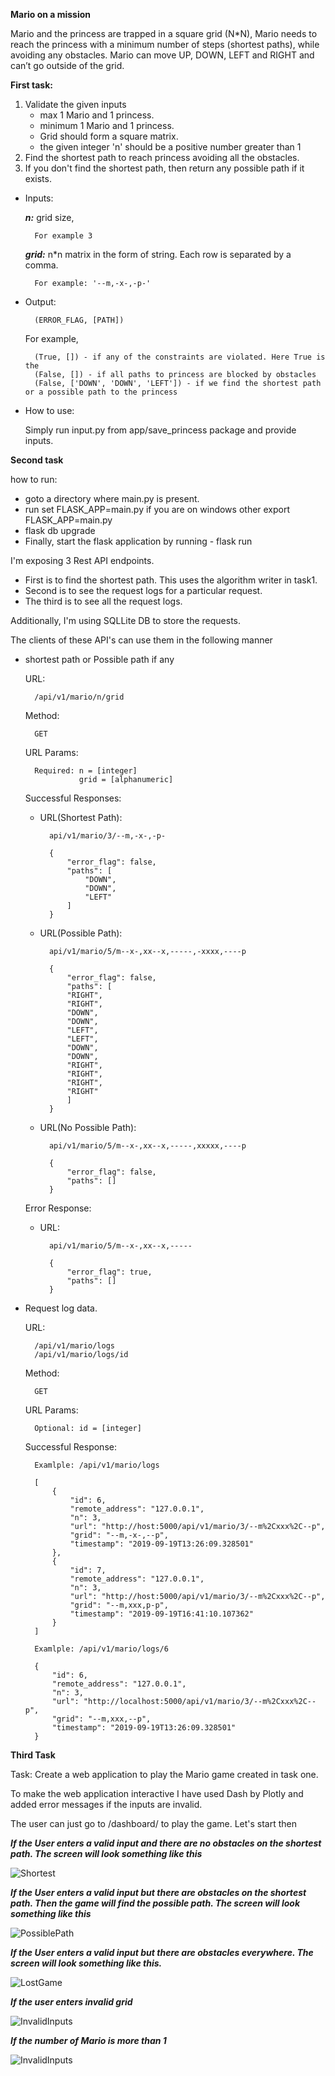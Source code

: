 **Mario on a mission**

Mario and the princess are trapped in a square grid (N*N), Mario needs to reach the princess with a minimum number of steps (shortest paths), while avoiding any obstacles. Mario can move UP, DOWN, LEFT and RIGHT and can’t go outside of the grid.

**First task:**

1. Validate the given inputs 
    * max 1 Mario and 1 princess.
    * minimum 1 Mario and 1 princess. 
    * Grid should form a square matrix.
    * the given integer 'n' should be a positive number greater than 1
2. Find the shortest path to reach princess avoiding all the obstacles.
3. If you don't find the shortest path, then return any possible path if it exists.

* Inputs:

    ***n:*** grid size, 
    
        For example 3
  
    ***grid:*** n*n matrix in the form of string. Each row is separated by a comma.
		
		For example: '--m,-x-,-p-'

* Output:
	
	    (ERROR_FLAG, [PATH])
	
	For example,
	
	    (True, []) - if any of the constraints are violated. Here True is the
        (False, []) - if all paths to princess are blocked by obstacles
        (False, ['DOWN', 'DOWN', 'LEFT']) - if we find the shortest path or a possible path to the princess
        
* How to use:

    Simply run input.py from app/save_princess package and provide inputs.
    
**Second task**

how to run: 

* goto a directory where main.py is present.
* run set FLASK_APP=main.py if you are on windows other export FLASK_APP=main.py
* flask db upgrade
* Finally, start the flask application by running - flask run
	

I'm exposing 3 Rest API endpoints. 

* First is to find the shortest path. This uses the algorithm writer in task1. 
* Second is to see the request logs for a particular request.
* The third is to see all the request logs.

Additionally, I'm using SQLLite DB to store the requests.
 
The clients of these API's can use them in the following manner

* shortest path or Possible path if any

    URL:

        /api/v1/mario/n/grid
     
    Method:
    
        GET
    
    URL Params:
        
        Required: n = [integer]
                  grid = [alphanumeric]
                  
    Successful Responses:
    
    * URL(Shortest Path): 
    
            api/v1/mario/3/--m,-x-,-p-
        
            {
                "error_flag": false,
                "paths": [
                    "DOWN",
                    "DOWN",
                    "LEFT"
                ]
            }
        
    * URL(Possible Path): 
    
            api/v1/mario/5/m--x-,xx--x,-----,-xxxx,----p
        
            {
                "error_flag": false,
                "paths": [
                "RIGHT",
                "RIGHT",
                "DOWN",
                "DOWN",
                "LEFT",
                "LEFT",
                "DOWN",
                "DOWN",
                "RIGHT",
                "RIGHT",
                "RIGHT",
                "RIGHT"
                ]
            }
        
    * URL(No Possible Path): 
    
            api/v1/mario/5/m--x-,xx--x,-----,xxxxx,----p
        
            {
                "error_flag": false,
                "paths": []
            }
            
    Error Response:
    
    * URL: 

            api/v1/mario/5/m--x-,xx--x,-----
    
            {
                "error_flag": true,
                "paths": []
            }
        
          
* Request log data.

    URL:

        /api/v1/mario/logs 
        /api/v1/mario/logs/id
     
    Method:
    
        GET
    
    URL Params:
        
        Optional: id = [integer]
                  
    Successful Response:
        
        Examlple: /api/v1/mario/logs
    
        [
            {
                "id": 6,
                "remote_address": "127.0.0.1",
                "n": 3,
                "url": "http://host:5000/api/v1/mario/3/--m%2Cxxx%2C--p",
                "grid": "--m,-x-,--p",
                "timestamp": "2019-09-19T13:26:09.328501"
            },
            {
                "id": 7,
                "remote_address": "127.0.0.1",
                "n": 3,
                "url": "http://host:5000/api/v1/mario/3/--m%2Cxxx%2C--p",
                "grid": "--m,xxx,p-p",
                "timestamp": "2019-09-19T16:41:10.107362"
            }
        ]
        
        Examlple: /api/v1/mario/logs/6
        
        {
            "id": 6,
            "remote_address": "127.0.0.1",
            "n": 3,
            "url": "http://localhost:5000/api/v1/mario/3/--m%2Cxxx%2C--p",
            "grid": "--m,xxx,--p",
            "timestamp": "2019-09-19T13:26:09.328501"
        }

**Third Task**

Task: Create a web application to play the Mario game created in task one.

To make the web application interactive I have used Dash by Plotly and added error messages if the inputs are invalid. 

The user can just go to /dashboard/ to play the game. Let's start then

***If the User enters a valid input and there are no obstacles on the shortest path. The screen will look something like this***

![Shortest](/app/assets/game_output_shortest.png)

***If the User enters a valid input but there are obstacles on the shortest path. Then the game will find the possible path. The screen will look something like this***

![PossiblePath](/app/assets/game_output_possible_path.png)

***If the User enters a valid input but there are obstacles everywhere. The screen will look something like this.***
 
![LostGame](/app/assets/game_output_lost_game.png)

***If the user enters invalid grid***

![InvalidInputs](/app/assets/game_output_invalid_grid.png)

***If the number of Mario is more than 1***

![InvalidInputs](/app/assets/game_output_only_one_mario.png)
